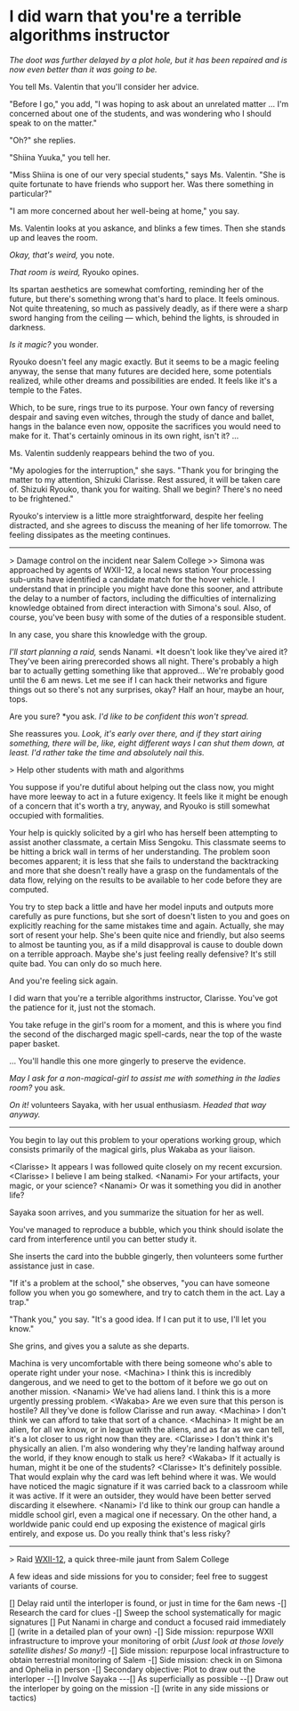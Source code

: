 # I did warn that you're a terrible algorithms instructor

*The doot was further delayed by a plot hole, but it has been repaired and is now even better than it was going to be.*

You tell Ms. Valentin that you'll consider her advice.

"Before I go," you add, "I was hoping to ask about an unrelated matter … I'm concerned about one of the students, and was wondering who I should speak to on the matter."

"Oh?" she replies.

"Shiina Yuuka," you tell her.

"Miss Shiina is one of our very special students," says Ms. Valentin. "She is quite fortunate to have friends who support her. Was there something in particular?"

"I am more concerned about her well-being at home," you say.

Ms. Valentin looks at you askance, and blinks a few times. Then she stands up and leaves the room.

*Okay, that's weird,* you note.

*That room is weird,* Ryouko opines.

Its spartan aesthetics are somewhat comforting, reminding her of the future, but there's something wrong that's hard to place. It feels ominous. Not quite threatening, so much as passively deadly, as if there were a sharp sword hanging from the ceiling — which, behind the lights, is shrouded in darkness.

*Is it magic?* you wonder.

Ryouko doesn't feel any magic exactly. But it seems to be a magic feeling anyway, the sense that many futures are decided here, some potentials realized, while other dreams and possibilities are ended. It feels like it's a temple to the Fates.

Which, to be sure, rings true to its purpose. Your own fancy of reversing despair and saving even witches, through the study of dance and ballet, hangs in the balance even now, opposite the sacrifices you would need to make for it. That's certainly ominous in its own right, isn't it? ...

Ms. Valentin suddenly reappears behind the two of you.

"My apologies for the interruption," she says. "Thank you for bringing the matter to my attention, Shizuki Clarisse. Rest assured, it will be taken care of. Shizuki Ryouko, thank you for waiting. Shall we begin? There's no need to be frightened."

Ryouko's interview is a little more straightforward, despite her feeling distracted, and she agrees to discuss the meaning of her life tomorrow. The feeling dissipates as the meeting continues.

***

\> Damage control on the incident near Salem College
\>> Simona was approached by agents of WXII-12, a local news station
Your processing sub-units have identified a candidate match for the hover vehicle. I understand that in principle you might have done this sooner, and attribute the delay to a number of factors, including the difficulties of internalizing knowledge obtained from direct interaction with Simona's soul. Also, of course, you've been busy with some of the duties of a responsible student.

In any case, you share this knowledge with the group.

*I'll start planning a raid,* sends Nanami. \*It doesn't look like they've aired it? They've been airing prerecorded shows all night. There's probably a high bar to actually getting something like that approved… We're probably good until the 6 am news. Let me see if I can hack their networks and figure things out so there's not any surprises, okay? Half an hour, maybe an hour, tops.

Are you sure? \*you ask. *I'd like to be confident this won't spread.*

She reassures you. *Look, it's early over there, and if they start airing something, there will be, like, eight different ways I can shut them down, at least. I'd rather take the time and absolutely nail this.*

\> Help other students with math and algorithms

You suppose if you're dutiful about helping out the class now, you might have more leeway to act in a future exigency. It feels like it might be enough of a concern that it's worth a try, anyway, and Ryouko is still somewhat occupied with formalities.

Your help is quickly solicited by a girl who has herself been attempting to assist another classmate, a certain Miss Sengoku. This classmate seems to be hitting a brick wall in terms of her understanding. The problem soon becomes apparent; it is less that she fails to understand the backtracking and more that she doesn't really have a grasp on the fundamentals of the data flow, relying on the results to be available to her code before they are computed.

You try to step back a little and have her model inputs and outputs more carefully as pure functions, but she sort of doesn't listen to you and goes on explicitly reaching for the same mistakes time and again. Actually, she may sort of resent your help. She's been quite nice and friendly, but also seems to almost be taunting you, as if a mild disapproval is cause to double down on a terrible approach. Maybe she's just feeling really defensive? It's still quite bad. You can only do so much here.

And you're feeling sick again.

I did warn that you're a terrible algorithms instructor, Clarisse. You've got the patience for it, just not the stomach.

You take refuge in the girl's room for a moment, and this is where you find the second of the discharged magic spell-cards, near the top of the waste paper basket.

… You'll handle this one more gingerly to preserve the evidence.

*May I ask for a non-magical-girl to assist me with something in the ladies room?* you ask.

*On it!* volunteers Sayaka, with her usual enthusiasm. *Headed that way anyway.*

***

You begin to lay out this problem to your operations working group, which consists primarily of the magical girls, plus Wakaba as your liaison.

\<Clarisse> It appears I was followed quite closely on my recent excursion.
\<Clarisse> I believe I am being stalked.
\<Nanami> For your artifacts, your magic, or your science?
\<Nanami> Or was it something you did in another life?

Sayaka soon arrives, and you summarize the situation for her as well.

You've managed to reproduce a bubble, which you think should isolate the card from interference until you can better study it.

She inserts the card into the bubble gingerly, then volunteers some further assistance just in case.

"If it's a problem at the school," she observes, "you can have someone follow you when you go somewhere, and try to catch them in the act. Lay a trap."

"Thank you," you say. "It's a good idea. If I can put it to use, I'll let you know."

She grins, and gives you a salute as she departs.

Machina is very uncomfortable with there being someone who's able to operate right under your nose.
\<Machina> I think this is incredibly dangerous, and we need to get to the bottom of it before we go out on another mission.
\<Nanami> We've had aliens land. I think this is a more urgently pressing problem.
\<Wakaba> Are we even sure that this person is hostile? All they've done is follow Clarisse and run away.
\<Machina> I don't think we can afford to take that sort of a chance.
\<Machina> It might be an alien, for all we know, or in league with the aliens, and as far as we can tell, it's a lot closer to us right now than they are.
\<Clarisse> I don't think it's physically an alien. I'm also wondering why they're landing halfway around the world, if they know enough to stalk us here?
\<Wakaba> If it actually is human, might it be one of the students?
\<Clarisse> It's definitely possible. That would explain why the card was left behind where it was. We would have noticed the magic signature if it was carried back to a classroom while it was active. If it were an outsider, they would have been better served discarding it elsewhere.
\<Nanami> I'd like to think our group can handle a middle school girl, even a magical one if necessary. On the other hand, a worldwide panic could end up exposing the existence of magical girls entirely, and expose us. Do you really think that's less risky?

***

\> Raid [WXII-12](https://www.google.com/maps/place/WXII-TV/@36.1231769,-80.2649078,17z/data=!4m5!3m4!1s0x8853ae0902352067:0x95342c0ad19f89a2!8m2!3d36.1231771!4d-80.2627189), a quick three-mile jaunt from Salem College

A few ideas and side missions for you to consider; feel free to suggest variants of course.

\[] Delay raid until the interloper is found, or just in time for the 6am news
-\[] Research the card for clues
-\[] Sweep the school systematically for magic signatures
\[] Put Nanami in charge and conduct a focused raid immediately
\[] (write in a detailed plan of your own)
-\[] Side mission: repurpose WXII infrastructure to improve your monitoring of orbit
*(Just look at those lovely satellite dishes! So many!)*
-\[] Side mission: repurpose local infrastructure to obtain terrestrial monitoring of Salem
-\[] Side mission: check in on Simona and Ophelia in person
-\[] Secondary objective: Plot to draw out the interloper
\--\[] Involve Sayaka
\---\[] As superficially as possible
\--\[] Draw out the interloper by going on the mission
-\[] (write in any side missions or tactics)
